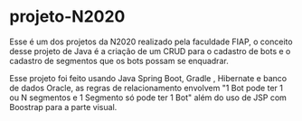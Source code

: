 # projeto-N2020

Esse é um dos projetos da N2020 realizado pela faculdade FIAP, o conceito desse projeto de Java é a criação de um CRUD para o cadastro de bots e o cadastro de segmentos que os bots possam se enquadrar.

Esse projeto foi feito usando Java Spring Boot, Gradle , Hibernate e banco de dados Oracle, as regras de relacionamento envolvem "1 Bot pode ter 1 ou N segmentos e 1 Segmento só pode ter 1 Bot" além do uso de JSP com Boostrap para a parte visual.
